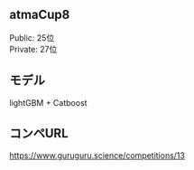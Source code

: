 ## atmaCup8
Public: 25位  
Private: 27位

## モデル
lightGBM + Catboost

## コンペURL 
https://www.guruguru.science/competitions/13


